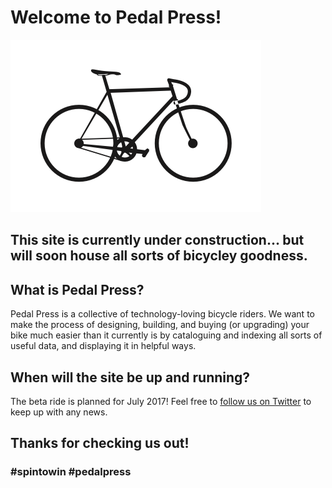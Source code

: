# Welcome to Pedal Press!

![](pedalpress.png)

## This site is currently under construction... but will soon house all sorts of bicycley goodness.

## What is Pedal Press?

Pedal Press is a collective of technology-loving bicycle riders.  We want to make the process of designing, building, and buying (or upgrading) your bike much easier than it currently is by cataloguing and indexing all sorts of useful data, and displaying it in helpful ways.

## When will the site be up and running?

The beta ride is planned for July 2017!  Feel free to [follow us on Twitter](https://twitter.com/pedal_press) to keep up with any news.

## Thanks for checking us out!

### #spintowin #pedalpress
